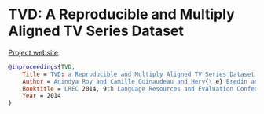 TVD: A Reproducible and Multiply Aligned TV Series Dataset
==========================================================

[Project website](http://tvd.niderb.fr)

```bibtex
@inproceedings{TVD,
    Title = TVD: a Reproducible and Multiply Aligned TV Series Dataset,
    Author = Anindya Roy and Camille Guinaudeau and Herv{\'e} Bredin and Claude Barras,
    Booktitle = LREC 2014, 9th Language Resources and Evaluation Conference,
    Year = 2014
}
```
